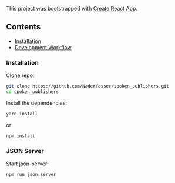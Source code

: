 This project was bootstrapped with [Create React App](https://github.com/facebookincubator/create-react-app).


## Contents

- [Installation](#installation)
- [Development Workflow](#Json-server)


### Installation

Clone repo:

```sh
git clone https://github.com/NaderYasser/spoken_publishers.git
cd spoken_publishers
```


Install the dependencies:

```sh
yarn install
```

or

```sh
npm install
```

### JSON Server

Start json-server:

```sh
npm run json:server
```



